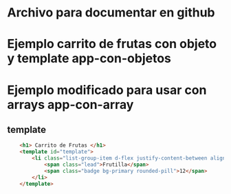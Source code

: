 # Archivo para documentar en github
# Ejemplo carrito de frutas con objeto y template app-con-objetos
# Ejemplo modificado para usar con arrays         app-con-array


## template
```html
    <h1> Carrito de Frutas </h1>
    <template id="template">
        <li class="list-group-item d-flex justify-content-between align-items-center ">
            <span class="lead">Frutilla</span>
            <span class="badge bg-primary rounded-pill">12</span>
        </li>
    </template>
```

